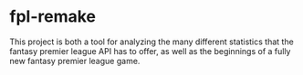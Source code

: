 # fpl-remake
This project is both a tool for analyzing the many different statistics that the fantasy premier league API has to offer, as well as the beginnings of a fully new fantasy premier league game. 
